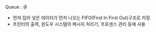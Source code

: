 Queue : 큐

- 먼저 집어 넣은 데이터가 먼저 나오는 FIFO(First In First Out)구조로 저장.
- 프린터의 출력, 윈도우 시스템의 메시지 처리기, 프로센스 관리 등에 사용